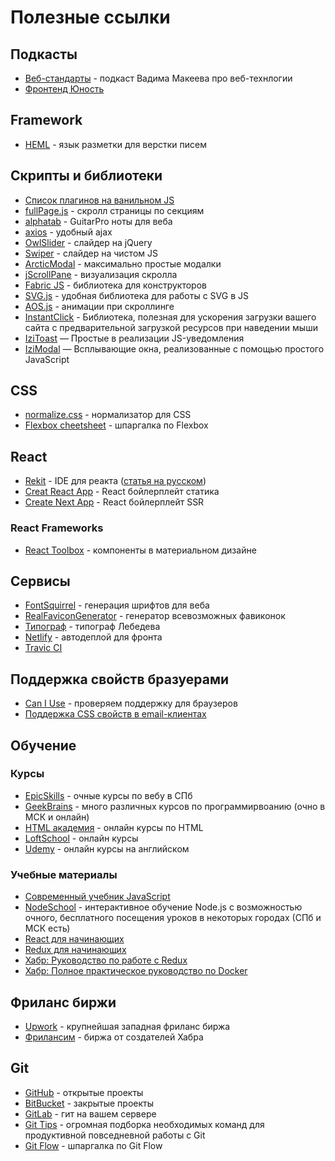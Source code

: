 # Полезные ссылки

## Подкасты
* [Веб-стандарты](https://soundcloud.com/web-standards) - подкаст Вадима Макеева про веб-технлогии
* [Фронтенд Юность](https://soundcloud.com/frontend_u)

## Framework
* [HEML](https://heml.io/) - язык разметки для верстки писем

## Скрипты и библиотеки
* [Список плагинов на ванильном JS](http://www.vanillalist.com/)
* [fullPage.js](https://github.com/alvarotrigo/fullPage.js/) - скролл страницы по секциям
* [alphatab](https://www.alphatab.net/) - GuitarPro ноты для веба
* [axios](https://github.com/mzabriskie/axios) - удобный ajax
* [OwlSlider](https://owlcarousel2.github.io/OwlCarousel2/) - слайдер на jQuery
* [Swiper](http://idangero.us/swiper) - слайдер на чиcтом JS
* [ArcticModal](http://arcticlab.ru/arcticmodal/) - максимально простые модалки
* [jScrollPane](http://jscrollpane.kelvinluck.com/) - визуализация скролла
* [Fabric JS](http://fabricjs.com/) - библиотека для конструкторов
* [SVG.js](http://svgjs.com/) - удобная библиотека для работы с SVG в JS
* [AOS.js](https://github.com/michalsnik/aos) - анимации при скроллинге
* [InstantClick](http://instantclick.io/) - Библиотека, полезная для ускорения загрузки вашего сайта с предварительной загрузкой ресурсов при наведении мыши
* [IziToast](http://izitoast.marcelodolce.com/) — Простые в реализации JS-уведомления
* [IziModal](http://izimodal.marcelodolce.com/) — Всплывающие окна, реализованные с помощью простого JavaScript

## CSS
* [normalize.css](https://necolas.github.io/normalize.css/) - нормализатор для CSS
* [Flexbox cheetsheet](http://vudav.github.io/flexbox-cheatsheet/) - шпаргалка по Flexbox

## React
* [Rekit](https://rekit.js.org/) - IDE для реакта ([статья на русском](https://habrahabr.ru/company/ruvds/blog/349080/))
* [Creat React App](https://github.com/facebookincubator/create-react-app) - React бойлерплейт статика
* [Create Next App](https://github.com/segmentio/create-next-app) - React бойлерплейт SSR
### React Frameworks
* [React Toolbox](http://react-toolbox.com/) - компоненты в материальном дизайне

## Сервисы
* [FontSquirrel](https://www.fontsquirrel.com/tools/webfont-generator) - генерация шрифтов для веба
* [RealFaviconGenerator](http://realfavicongenerator.net/) - генератор всевозможных фавиконок
* [Типограф](http://www.artlebedev.ru/tools/typograf/) - типограф Лебедева
* [Netlify](https://www.netlify.com/) - автодеплой для фронта
* [Travic CI](https://travis-ci.org/getting_started)

## Поддержка свойств бразуерами
* [Can I Use](http://caniuse.com/) - проверяем поддержку для браузеров
* [Поддержка CSS свойств в email-клиентах](https://www.campaignmonitor.com/css/)

## Обучение

### Курсы
* [EpicSkills](http://epixx.ru/) - очные курсы по вебу в СПб
* [GeekBrains](https://geekbrains.ru/) - много различных курсов по программирвоанию (очно в МСК и онлайн)
* [HTML академия](https://htmlacademy.ru/courses) - онлайн курсы по HTML
* [LoftSchool](https://loftschool.com/) - онлайн курсы
* [Udemy](https://www.udemy.com) - онлайн курсы на английском

### Учебные материалы
* [Современный учебник JavaScript](https://learn.javascript.ru/)
* [NodeSchool](https://nodeschool.io/ru/) - интерактивное обучение Node.js с возможностью очного, бесплатного посещения уроков в некоторых городах (СПб и МСК есть)
* [React для начинающих](https://maxfarseer.gitbooks.io/react-course-ru/content/)
* [Redux для начинающих](https://maxfarseer.gitbooks.io/redux-course-ru/content/)
* [Хабр: Руководство по работе с Redux](https://habrahabr.ru/company/mailru/blog/303456/)
* [Хабр: Полное практическое руководство по Docker](https://habrahabr.ru/post/310460/)

## Фриланс биржи
* [Upwork](https://www.upwork.com) - крупнейшая западная фриланс биржа
* [Фрилансим](https://freelansim.ru) - биржа от создателей Хабра

## Git
* [GitHub](https://github.com) - открытые проекты
* [BitBucket](https://bitbucket.org/) - закрытые проекты
* [GitLab](https://about.gitlab.com/) - гит на вашем сервере
* [Git Tips](https://github.com/Imangazaliev/git-tips) - огромная подборка необходимых команд для продуктивной повседневной работы с Git
* [Git Flow](https://danielkummer.github.io/git-flow-cheatsheet/index.ru_RU.html) - шпаргалка по Git Flow

